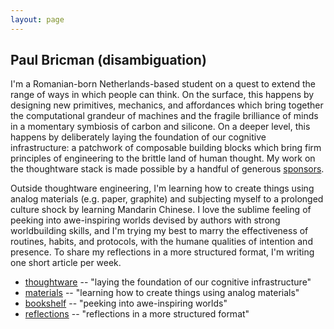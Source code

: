 ```yaml
---
layout: page
---
```


## Paul Bricman (disambiguation)

I'm a Romanian-born Netherlands-based student on a quest to extend the range of ways in which people can think. On the surface, this happens by designing new primitives, mechanics, and affordances which bring together the computational grandeur of machines and the fragile brilliance of minds in a momentary symbiosis of carbon and silicone. On a deeper level, this happens by deliberately laying the foundation of our cognitive infrastructure: a patchwork of composable building blocks which bring firm principles of engineering to the brittle land of human thought. My work on the thoughtware stack is made possible by a handful of generous [sponsors](https://github.com/sponsors/paulbricman).

Outside thoughtware engineering, I'm learning how to create things using analog materials (e.g. paper, graphite) and subjecting myself to a prolonged culture shock by learning Mandarin Chinese. I love the sublime feeling of peeking into awe-inspiring worlds devised by authors with strong worldbuilding skills, and I'm trying my best to marry the effectiveness of routines, habits, and protocols, with the humane qualities of intention and presence. To share my reflections in a more structured format, I'm writing one short article per week.

- [thoughtware](/thoughtware) -- "laying the foundation of our cognitive infrastructure"
- [materials](/materials) -- "learning how to create things using analog materials"
- [bookshelf](/bookshelf) -- "peeking into awe-inspiring worlds"
- [reflections](/reflections) -- "reflections in a more structured format"
